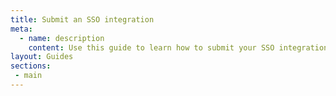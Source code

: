 ```yaml
---
title: Submit an SSO integration
meta:
  - name: description
    content: Use this guide to learn how to submit your SSO integration to Okta for publication using the Okta Integration Network (OIN) Manager.
layout: Guides
sections:
 - main
---
```

